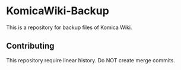 # KomicaWiki-Backup

This is a repository for backup files of Komica Wiki.

## Contributing

This repository require linear history. Do NOT create merge commits.
